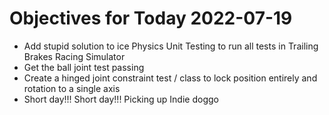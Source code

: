 # Objectives for Today 2022-07-19

- Add stupid solution to ice Physics Unit Testing to run all tests in Trailing Brakes Racing Simulator 
- Get the ball joint test passing
- Create a hinged joint constraint test / class to lock position entirely and rotation to a single axis
- Short day!!! Short day!!! Picking up Indie doggo
